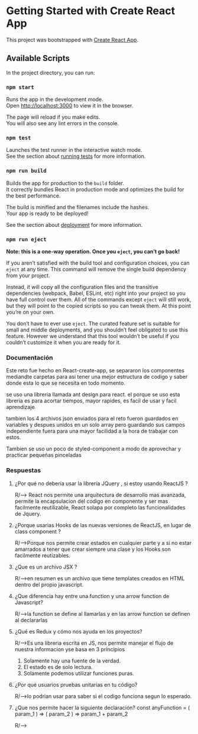 # Getting Started with Create React App

This project was bootstrapped with [Create React App](https://github.com/facebook/create-react-app).

## Available Scripts

In the project directory, you can run:

### `npm start`

Runs the app in the development mode.\
Open [http://localhost:3000](http://localhost:3000) to view it in the browser.

The page will reload if you make edits.\
You will also see any lint errors in the console.

### `npm test`

Launches the test runner in the interactive watch mode.\
See the section about [running tests](https://facebook.github.io/create-react-app/docs/running-tests) for more information.

### `npm run build`

Builds the app for production to the `build` folder.\
It correctly bundles React in production mode and optimizes the build for the best performance.

The build is minified and the filenames include the hashes.\
Your app is ready to be deployed!

See the section about [deployment](https://facebook.github.io/create-react-app/docs/deployment) for more information.

### `npm run eject`

**Note: this is a one-way operation. Once you `eject`, you can’t go back!**

If you aren’t satisfied with the build tool and configuration choices, you can `eject` at any time. This command will remove the single build dependency from your project.

Instead, it will copy all the configuration files and the transitive dependencies (webpack, Babel, ESLint, etc) right into your project so you have full control over them. All of the commands except `eject` will still work, but they will point to the copied scripts so you can tweak them. At this point you’re on your own.

You don’t have to ever use `eject`. The curated feature set is suitable for small and middle deployments, and you shouldn’t feel obligated to use this feature. However we understand that this tool wouldn’t be useful if you couldn’t customize it when you are ready for it.


### Documentación
Este reto fue hecho en React-create-app, se separaron los componentes mediandte carpetas para asi tener una mejor estructura de codigo y saber donde esta lo que se necesita en todo momento.

se uso una libreria llamada ant design para react.
el porque se uso esta libreria es para acortar tiempos, mayor rapides, es facil de usar y facil aprendizaje

tambien los 4 archivos json enviados para el reto fueron guardados en variables y despues unidos en un solo array pero guardando sus campos independiente
fuera para una mayor facilidad a la hora de trabajar con estos.

Tambien se uso un poco de styled-component a modo de aprovechar y practicar pequeñas pinceladas


### Respuestas

1. ¿Por qué no debería usar la librería JQuery , si estoy usando ReactJS ?

    R/--> React nos permite una arquitectura de desarrollo mas avanzada, permite la encapsulacion del codigo en componente y ser mas facilmente reutilizable,
    React solapa por completo las funcionalidades de Jquery.


2. ¿Porque usarias Hooks de las nuevas versiones de ReactJS, en lugar de class component ?

    R/-->Porque nos permite crear estados en cualquier parte y a si no estar amarrados a tener que crear siempre una clase y los Hooks son facilmente reutizables.


3. ¿Que es un archivo JSX ?

    R/-->en resumen es un archivo que tiene templates creados en HTML dentro del propio javascript.


4. ¿Que diferencia hay entre una function y una arrow function de Javascript?

    R/-->la function se define al llamarlas y en las arrow function se definen al declararlas


5. ¿Qué es Redux y cómo nos ayuda en los proyectos?

    R/-->Es una libreria escrita en JS, nos permite manejar el flujo de nuestra informacion yse basa en 3 principios
    1. Solamente hay una fuente de la verdad.
    2. El estado es de solo lectura.
    3. Solamente podemos utilizar funciones puras.


6. ¿Por qué usuarios pruebas unitarias en tu código?

    R/-->lo podrian usar para saber si el codigo funciona segun lo esperado.


7. ¿Que nos permite hacer la siguiente declaración?
const anyFunction = ( param_1 ) => ( param_2 ) => param_1 + param_2

    R/-->


